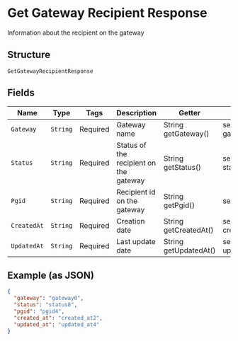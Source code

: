 
# Get Gateway Recipient Response

Information about the recipient on the gateway

## Structure

`GetGatewayRecipientResponse`

## Fields

| Name | Type | Tags | Description | Getter | Setter |
|  --- | --- | --- | --- | --- | --- |
| `Gateway` | `String` | Required | Gateway name | String getGateway() | setGateway(String gateway) |
| `Status` | `String` | Required | Status of the recipient on the gateway | String getStatus() | setStatus(String status) |
| `Pgid` | `String` | Required | Recipient id on the gateway | String getPgid() | setPgid(String pgid) |
| `CreatedAt` | `String` | Required | Creation date | String getCreatedAt() | setCreatedAt(String createdAt) |
| `UpdatedAt` | `String` | Required | Last update date | String getUpdatedAt() | setUpdatedAt(String updatedAt) |

## Example (as JSON)

```json
{
  "gateway": "gateway0",
  "status": "status8",
  "pgid": "pgid4",
  "created_at": "created_at2",
  "updated_at": "updated_at4"
}
```

